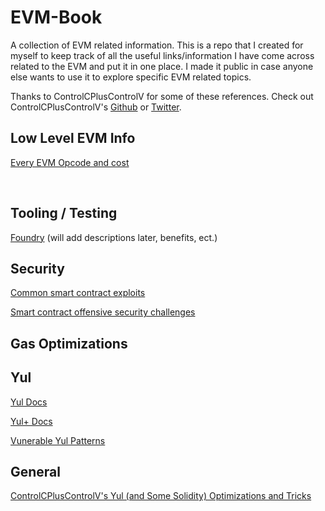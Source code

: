 # EVM-Book
A collection of EVM related information. This is a repo that I created for myself to keep track of all the useful links/information I have come across related to the EVM and put it in one place. I made it public in case anyone else wants to use it to explore specific EVM related topics.

Thanks to ControlCPlusControlV for some of these references. Check out ControlCPlusControlV's [Github]() or [Twitter]().


## Low Level EVM Info
[Every EVM Opcode and cost](https://www.evm.codes/)


<br>

## Tooling / Testing

[Foundry](https://onbjerg.github.io/foundry-book/) (will add descriptions later, benefits, ect.)



## Security 

[Common smart contract exploits]()

[Smart contract offensive security challenges](https://www.damnvulnerabledefi.xyz/)

## Gas Optimizations

## Yul
[Yul Docs](https://docs.soliditylang.org/en/latest/yul.html) 

[Yul+ Docs](https://github.com/FuelLabs/yulp)

[Vunerable Yul Patterns](https://github.com/Mikerah/solidity-bugs-and-vulns-in-yul)


## General
[ControlCPlusControlV's Yul (and Some Solidity) Optimizations and Tricks](https://hackmd.io/50TB8ZOTSCSWsfz0l0aF2g)
